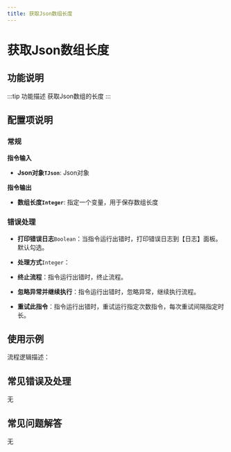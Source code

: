 ```yaml
---
title: 获取Json数组长度
---
```


# 获取Json数组长度

## 功能说明

:::tip 功能描述
获取Json数组的长度
:::

## 配置项说明

### 常规

**指令输入**

- **Json对象`TJson`**: Json对象


**指令输出**

- **数组长度`Integer`**: 指定一个变量，用于保存数组长度

### 错误处理

- **打印错误日志**`Boolean`：当指令运行出错时，打印错误日志到【日志】面板。默认勾选。

- **处理方式**`Integer`：

 - **终止流程**：指令运行出错时，终止流程。

 - **忽略异常并继续执行**：指令运行出错时，忽略异常，继续执行流程。

 - **重试此指令**：指令运行出错时，重试运行指定次数指令，每次重试间隔指定时长。

## 使用示例

流程逻辑描述：

## 常见错误及处理

无

## 常见问题解答

无

